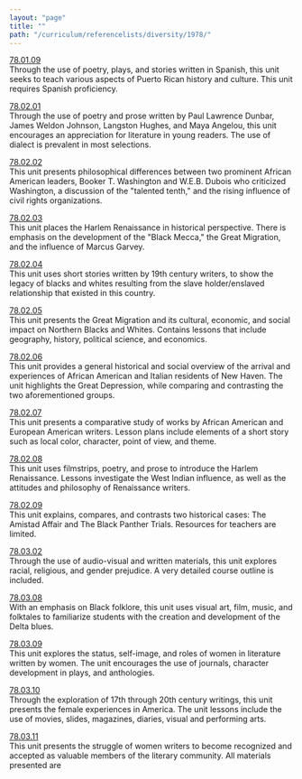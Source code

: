 ```yaml
---
layout: "page"
title: ""
path: "/curriculum/referencelists/diversity/1978/"
---
```

<main><a href="/curriculum/guides/1978/1/78.01.09.x.html">78.01.09</a> <br/> Through the use of poetry, plays, and stories written in Spanish, this unit seeks to teach various aspects of Puerto Rican history and culture. This unit requires Spanish proficiency. <p> <a href="/curriculum/guides/1978/2/78.02.01.x.html">78.02.01</a> <br/> Through the use of poetry and prose written by Paul Lawrence Dunbar, James Weldon Johnson, Langston Hughes, and Maya Angelou, this unit encourages an appreciation for literature in young readers. The use of dialect is prevalent in most selections. </p><p> <a href="/curriculum/guides/1978/2/78.02.02.x.html">78.02.02</a> <br/> This unit presents philosophical differences between two prominent African American leaders, Booker T. Washington and W.E.B. Dubois who criticized Washington, a discussion of the "talented tenth," and the rising influence of civil rights organizations. </p><p> <a href="/curriculum/guides/1978/2/78.02.03.x.html">78.02.03</a> <br/> This unit places the Harlem Renaissance in historical perspective. There is emphasis on the development of the "Black Mecca," the Great Migration, and the influence of Marcus Garvey. </p><p> <a href="/curriculum/guides/1978/2/78.02.04.x.html">78.02.04</a> <br/> This unit uses short stories written by 19th century writers, to show the legacy of blacks and whites resulting from the slave holder/enslaved relationship that existed in this country. </p><p> <a href="/curriculum/guides/1978/2/78.02.05.x.html">78.02.05</a> <br/> This unit presents the Great Migration and its cultural, economic, and social impact on Northern Blacks and Whites. Contains lessons that include geography, history, political science, and economics. </p><p> <a href="/curriculum/guides/1978/2/78.02.06.x.html">78.02.06</a> <br/> This unit provides a general historical and social overview of the arrival and experiences of African American and Italian residents of New Haven. The unit highlights the Great Depression, while comparing and contrasting the two aforementioned groups. </p><p> <a href="/curriculum/guides/1978/2/78.02.07.x.html">78.02.07</a> <br/> This unit presents a comparative study of works by African American and European American writers. Lesson plans include elements of a short story such as local color, character, point of view, and theme. </p><p> <a href="/curriculum/guides/1978/2/78.02.08.x.html">78.02.08</a> <br/> This unit uses filmstrips, poetry, and prose to introduce the Harlem Renaissance. Lessons investigate the West Indian influence, as well as the attitudes and philosophy of Renaissance writers. </p><p> <a href="/curriculum/guides/1978/2/78.02.09.x.html">78.02.09</a> <br/> This unit explains, compares, and contrasts two historical cases: The Amistad Affair and The Black Panther Trials. Resources for teachers are limited. </p><p> <a href="/curriculum/guides/1978/3/78.03.02.x.html">78.03.02</a> <br/> Through the use of audio-visual and written materials, this unit explores racial, religious, and gender prejudice. A very detailed course outline is included. </p><p> <a href="/curriculum/guides/1978/3/78.03.08.x.html">78.03.08</a> <br/> With an emphasis on Black folklore, this unit uses visual art, film, music, and folktales to familiarize students with the creation and development of the Delta blues. </p><p> <a href="/curriculum/guides/1978/3/78.03.09.x.html">78.03.09</a> <br/> This unit explores the status, self-image, and roles of women in literature written by women. The unit encourages the use of journals, character development in plays, and anthologies. </p><p> <a href="/curriculum/guides/1978/3/78.03.10.x.html">78.03.10</a> <br/> Through the exploration of 17th through 20th century writings, this unit presents the female experiences in America. The unit lessons include the use of movies, slides, magazines, diaries, visual and performing arts. </p><p> <a href="/curriculum/guides/1978/3/78.03.11.x.html">78.03.11</a> <br/> This unit presents the struggle of women writers to become recognized and accepted as valuable members of the literary community. All materials presented are
</p></main>
